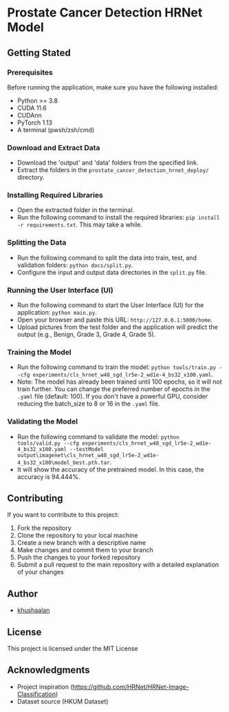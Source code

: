 # Prostate Cancer Detection HRNet Model


## Getting Stated

### Prerequisites
Before running the application, make sure you have the following installed:

- Python >= 3.8
- CUDA 11.6
- CUDAnn
- PyTorch 1.13
- A terminal (pwsh/zsh/cmd)

### Download and Extract Data
- Download the 'output' and 'data' folders from the specified link.
- Extract the folders in the `prostate_cancer_detection_hrnet_deploy/` directory.

### Installing Required Libraries
- Open the extracted folder in the terminal.
- Run the following command to install the required libraries: `pip install -r requirements.txt`. This may take a while.

### Splitting the Data
- Run the following command to split the data into train, test, and validation folders: `python docs/split.py`.
- Configure the input and output data directories in the `split.py` file.

### Running the User Interface (UI)
- Run the following command to start the User Interface (UI) for the application: `python main.py`.
- Open your browser and paste this URL: `http://127.0.0.1:5000/home`.
- Upload pictures from the test folder and the application will predict the output (e.g., Benign, Grade 3, Grade 4, Grade 5).

### Training the Model
- Run the following command to train the model: `python tools/train.py --cfg experiments/cls_hrnet_w48_sgd_lr5e-2_wd1e-4_bs32_x100.yaml`.
- Note: The model has already been trained until 100 epochs, so it will not train further. You can change the preferred number of epochs in the `.yaml` file (default: 100). If you don't have a powerful GPU, consider reducing the batch_size to 8 or 16 in the `.yaml` file.

### Validating the Model
- Run the following command to validate the model: `python tools/valid.py --cfg experiments/cls_hrnet_w48_sgd_lr5e-2_wd1e-4_bs32_x100.yaml --testModel output\imagenet\cls_hrnet_w48_sgd_lr5e-2_wd1e-4_bs32_x100\model_best.pth.tar`.
- It will show the accuracy of the pretrained model. In this case, the accuracy is 94.444%.

## Contributing
If you want to contribute to this project:

1. Fork the repository
2. Clone the repository to your local machine
3. Create a new branch with a descriptive name
4. Make changes and commit them to your branch
5. Push the changes to your forked repository
6. Submit a pull request to the main repository with a detailed explanation of your changes

## Author
- [khushaalan](https://github.com/khushaalan)

## License
This project is licensed under the MIT License

## Acknowledgments
- Project inspiration (https://github.com/HRNet/HRNet-Image-Classification)
- Dataset source (HKUM Dataset)
